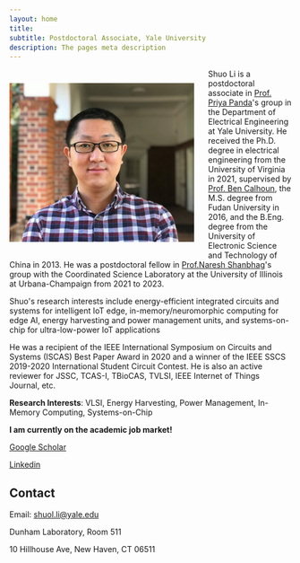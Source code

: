 ```yaml
---
layout: home
title: 
subtitle: Postdoctoral Associate, Yale University
description: The pages meta description
---
```


<img src="/assets/images/shuo_li.jpg" width="330" align="left" style="padding-right: 25px; padding-top: 25px; padding-bottom: 25px;"> Shuo Li is a postdoctoral associate in [Prof. Priya Panda](https://intelligentcomputinglab.yale.edu/principal-investigator)'s group in the Department of Electrical Engineering at Yale University. He received the Ph.D. degree in electrical engineering from the University of Virginia in 2021, supervised by [Prof. Ben Calhoun](https://rlpvlsi.ece.virginia.edu/), the M.S. degree from Fudan University in 2016, and the B.Eng. degree from the University of Electronic Science and Technology of China in 2013. He was a postdoctoral fellow in [Prof.Naresh Shanbhag](https://shanbhag.ece.illinois.edu/index.html)'s group with the Coordinated Science Laboratory at the University of Illinois at Urbana-Champaign from 2021 to 2023. 

Shuo's research interests include energy-efficient integrated circuits and systems for intelligent IoT edge, in-memory/neuromorphic computing for edge AI, energy harvesting and power management units, and systems-on-chip for ultra-low-power IoT applications

He was a recipient of the IEEE International Symposium on Circuits and Systems (ISCAS) Best Paper Award in 2020 and a winner of the IEEE SSCS 2019-2020 International Student Circuit Contest. He is also an active reviewer for JSSC, TCAS-I, TBioCAS, TVLSI, IEEE Internet of Things Journal, etc.

**Research Interests**: VLSI, Energy Harvesting, Power Management, In-Memory Computing, Systems-on-Chip

**I am currently on the academic job market!**

[Google Scholar](https://scholar.google.com/citations?user=Z5p8pyEAAAAJ&hl=en)

[Linkedin](https://www.linkedin.com/in/shuoli365/)
   

## Contact

Email: shuol.li@yale.edu

Dunham Laboratory, Room 511

10 Hillhouse Ave, New Haven, CT 06511  


